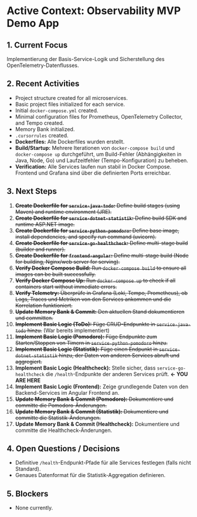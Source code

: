 # Active Context: Observability MVP Demo App

## 1. Current Focus

Implementierung der Basis-Service-Logik und Sicherstellung des OpenTelemetry-Datenflusses.

## 2. Recent Activities

-   Project structure created for all microservices.
-   Basic project files initialized for each service.
-   Initial `docker-compose.yml` created.
-   Minimal configuration files for Prometheus, OpenTelemetry Collector, and Tempo created.
-   Memory Bank initialized.
-   `.cursorrules` created.
-   **Dockerfiles:** Alle Dockerfiles wurden erstellt.
-   **Build/Startup:** Mehrere Iterationen von `docker-compose build` und `docker-compose up` durchgeführt, um Build-Fehler (Abhängigkeiten in Java, Node, Go) und Laufzeitfehler (Tempo-Konfiguration) zu beheben.
-   **Verification:** Alle Services laufen nun stabil in Docker Compose. Frontend und Grafana sind über die definierten Ports erreichbar.

## 3. Next Steps

1.  ~~**Create Dockerfile for `service-java-todo`:** Define build stages (using Maven) and runtime environment (JRE).~~
2.  ~~**Create Dockerfile for `service-dotnet-statistik`:** Define build SDK and runtime ASP.NET image.~~
3.  ~~**Create Dockerfile for `service-python-pomodoro`:** Define base image, install dependencies, and specify run command (uvicorn).~~
4.  ~~**Create Dockerfile for `service-go-healthcheck`:** Define multi-stage build (builder and runner).~~
5.  ~~**Create Dockerfile for `frontend-angular`:** Define multi-stage build (Node for building, Nginx/web server for serving).~~
6.  ~~**Verify Docker Compose Build:** Run `docker-compose build` to ensure all images can be built successfully.~~
7.  ~~**Verify Docker Compose Up:** Run `docker-compose up` to check if all containers start without immediate errors.~~
8.  ~~**Verify Telemetry:** Überprüfe in Grafana (Loki, Tempo, Prometheus), ob Logs, Traces und Metriken von den Services ankommen und die Korrelation funktioniert.~~
9.  ~~**Update Memory Bank & Commit:** Den aktuellen Stand dokumentieren und committen.~~
10. ~~**Implement Basic Logic (ToDo):** Füge CRUD-Endpunkte in `service-java-todo` hinzu.~~ (War bereits implementiert)
11. ~~**Implement Basic Logic (Pomodoro):** Füge Endpunkte zum Starten/Stoppen von Timern in `service-python-pomodoro` hinzu.~~
12. ~~**Implement Basic Logic (Statistik):** Füge einen Endpunkt in `service-dotnet-statistik` hinzu, der Daten von anderen Services abruft und aggregiert.~~
13. **Implement Basic Logic (Healthcheck):** Stelle sicher, dass `service-go-healthcheck` die `/health`-Endpunkte der anderen Services prüft. **<- YOU ARE HERE**
14. **Implement Basic Logic (Frontend):** Zeige grundlegende Daten von den Backend-Services im Angular Frontend an.
15. ~~**Update Memory Bank & Commit (Pomodoro):** Dokumentiere und committe die Pomodoro-Änderungen.~~
16. ~~**Update Memory Bank & Commit (Statistik):** Dokumentiere und committe die Statistik-Änderungen.~~
17. **Update Memory Bank & Commit (Healthcheck):** Dokumentiere und committe die Healthcheck-Änderungen.

## 4. Open Questions / Decisions

-   Definitive `/health`-Endpunkt-Pfade für alle Services festlegen (falls nicht Standard).
-   Genaues Datenformat für die Statistik-Aggregation definieren.

## 5. Blockers

-   None currently. 
